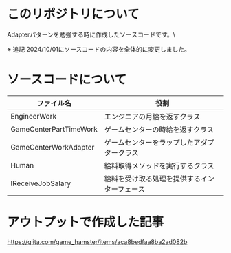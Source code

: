 # このリポジトリについて
Adapterパターンを勉強する時に作成したソースコードです。\

※ 追記
2024/10/01にソースコードの内容を全体的に変更しました。

# ソースコードについて
| ファイル名 | 役割 |
|-------------|-------------|
| EngineerWork | エンジニアの月給を返すクラス |
| GameCenterPartTimeWork | ゲームセンターの時給を返すクラス |
| GameCenterWorkAdapter | ゲームセンターをラップしたアダプタークラス |
| Human | 給料取得メソッドを実行するクラス |
| IReceiveJobSalary |給料を受け取る処理を提供するインターフェース |

# アウトプットで作成した記事
https://qiita.com/game_hamster/items/aca8bedfaa8ba2ad082b
